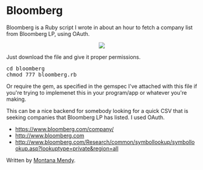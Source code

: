# Bloomberg
Bloomberg is a Ruby script I wrote in about an hour to fetch a company list from Bloomberg LP, using OAuth. 

<div style="text-align:center"><img src ="https://github.com/Montana/flowcharts/blob/master/download.png" /></div>

Just download the file and give it proper permissions.

<pre>cd bloomberg
chmod 777 bloomberg.rb</pre> 

Or require the gem, as specified in the gemspec I've attached with this file if you're trying to implemenet this in your program/app or whatever you're making.

This can be a nice backend for somebody looking for a quick CSV that is seeking companies that Bloomberg LP has listed. I used OAuth. 

* https://www.bloomberg.com/company/
* http://www.bloomberg.com
* http://www.bloomberg.com/Research/common/symbollookup/symbollookup.asp?lookuptype=private&region=all

Written by <a href="http://www.montanamendy.com">Montana Mendy</a>.
